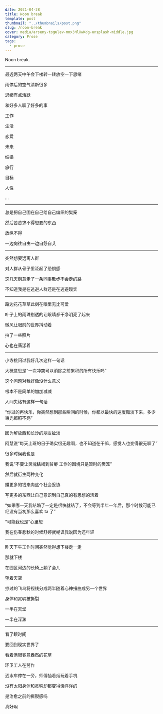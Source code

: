 ```yaml
---
date: 2021-04-28
title: Noon break
template: post
thumbnail: "../thumbnails/post.png"
slug: /noon-break
cover: media/arseny-togulev-mnx3NlXwKdg-unsplash-middle.jpg
category: Prose
tags:
  - prose
---
```


Noon break.

---

最近两天中午会下楼转一转放空一下思绪

雨停后的空气清新很多

思绪有点活跃

和好多人聊了好多的事

工作

生活

恋爱

未来

结婚

旅行

目标

人性

...

---

总是把自己困在自己给自己编织的樊笼

然后苦苦求不得想要的东西

放纵不得

一边向往自由一边自怨自艾

---

突然想要远离人群

对人群从骨子里泛起了恐惧感

这几天刻意走了一条同事散步不会走的路

不知道我是在逃避人群还是在逃避现实

---

路边花花草草此刻在眼里无比可爱

叶子上的雨珠剔透的让眼睛都干净明亮了起来

微风让眼前的世界抖动着

拍了一些照片

心也在荡漾着

---

小寺桃问过我好几次这样一句话

大概意思是“一次冲突可以消除之前累积的所有快乐吗”

这个问题对我好像没什么意义

根本不是简单的加加减减

人间失格有这样一句话

“你过的再快乐，你突然想到那些瞬间的时候，你都以最快的速度黯淡下来，多少束光都照不亮”

---

因为解放西和长沙的朋友扯淡

阿慧说“每天上班的日子确实很无趣啊，也不知道在干嘛，感觉人也变得很无聊了”

很多时候我也是

我说“不要让灵魂枯竭到贫瘠 工作的困境只是暂时的樊笼”

然后就衍生两种变化

赚更多的钱来向这个社会妥协

写更多的东西让自己意识到自己真的有思想的活着

“如果哪一天我结婚了一定是很快就结了，不会等到半年一年后，那个时候可能已经没有当初那么喜欢 ta 了”

“可能我也是”心里想

我在伤春悲秋的时候舒婷就嘲讽我说因为还年轻

---

昨天下午工作时间突然觉得想下楼走一走

那就下楼

在园区河边的长椅上躺了会儿

望着天空

掠过的飞鸟将视线分成两半随着心神扭曲成另一个世界

身体和灵魂被撕裂

一半在天堂

一半在深渊

---

看了眼时间

要回到现实世界了

看着满眼春意盎然的花草

环卫工人在劳作

洒水车停在一旁，师傅抽着烟玩着手机

没有太阳身体和灵魂却都变得懒洋洋的

是治愈之前的撕裂感吗

真好啊

